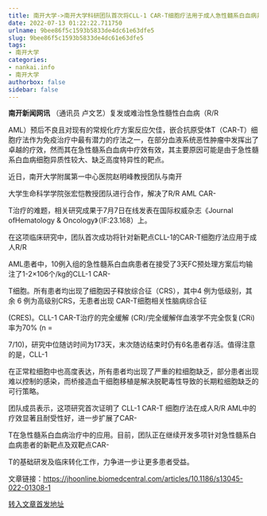 ```yaml
---
title: 南开大学->南开大学科研团队首次将CLL-1 CAR-T细胞疗法用于成人急性髓系白血病并取得突破进展 | nankai.info
date: 2022-07-13 01:22:22.711750
urlname: 9bee86f5c1593b5833de4dc61e63dfe5
slug: 9bee86f5c1593b5833de4dc61e63dfe5
tags: 
- 南开大学
categories:
- nankai.info
- 南开大学
authorbox: false
sidebar: false
---
```

**南开新闻网讯** （通讯员 卢文艺）复发或难治性急性髓性白血病（R/R

AML）预后不良且对现有的常规化疗方案反应欠佳，嵌合抗原受体T（CAR-T）细胞疗法作为免疫治疗中最有潜力的疗法之一，在部分血液系统恶性肿瘤中发挥出了卓越的疗效，然而其在急性髓系白血病中疗效有效，其主要原因可能是由于急性髓系白血病细胞异质性较大、缺乏高度特异性的靶点。

近日，南开大学附属第一中心医院赵明峰教授团队与南开
<!--more-->
大学生命科学学院张宏恺教授团队进行合作，解决了R/R AML CAR-

T治疗的难题，相关研究成果于7月7日在线发表在国际权威杂志《Journal ofHematology & Oncology》（IF:23.168）上。

在这项临床研究中，团队首次成功将针对新靶点CLL-1的CAR-T细胞疗法应用于成人R/R

AML患者中，10例入组的急性髓系白血病患者在接受了3天FC预处理方案后均输注了1-2×106个/kg的CLL-1 CAR-

T细胞。所有患者均出现了细胞因子释放综合征（CRS），其中4 例为低级别，其余 6 例为高级别CRS，无患者出现 CAR-T细胞相关性脑病综合征

(CRES)。CLL-1 CAR-T治疗的完全缓解 (CR)/完全缓解伴血液学不完全恢复(CRi) 率为70% (n =

7/10)，研究中位随访时间为173天，末次随访结束时仍有6名患者存活。值得注意的是，CLL-1

在正常粒细胞中也高度表达，所有患者均出现了严重的粒细胞缺乏，部分患者出现难以控制的感染，而桥接造血干细胞移植是解决脱靶毒性导致的长期粒细胞缺乏的可行策略。

团队成员表示，这项研究首次证明了 CLL-1 CAR-T 细胞疗法在成人R/R AML中的疗效显著且耐受性好，进一步扩展了CAR-

T在急性髓系白血病治疗中的应用。目前，团队正在继续开发多项针对急性髓系白血病患者的新靶点及双靶点CAR-

T的基础研发及临床转化工作，力争进一步让更多患者受益。

文章链接：https://jhoonline.biomedcentral.com/articles/10.1186/s13045-022-01308-1



[转入文章首发地址](http://news.nankai.edu.cn/ywsd/system/2022/07/08/030051994.shtml)